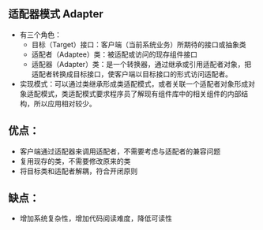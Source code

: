 ## 适配器模式 Adapter
- 有三个角色：
    - 目标（Target）接口：客户端（当前系统业务）所期待的接口或抽象类
    - 适配者（Adaptee）类：被适配或访问的现存组件接口
    - 适配器（Adapter）类：是一个转换器，通过继承或引用适配者对象，把适配者转换成目标接口，使客户端以目标接口的形式访问适配者。
- 实现模式：可以通过类继承形成类适配模式，或者关联一个适配者对象形成对象适配模式，类适配模式要求程序员了解现有组件库中的相关组件的内部结构，所以应用相对较少。
## 优点：
- 客户端通过适配器来调用适配者，不需要考虑与适配者的兼容问题
- 复用现存的类，不需要修改原来的类
- 将目标类和适配者解耦，符合开闭原则
## 缺点：
- 增加系统复杂性，增加代码阅读难度，降低可读性
